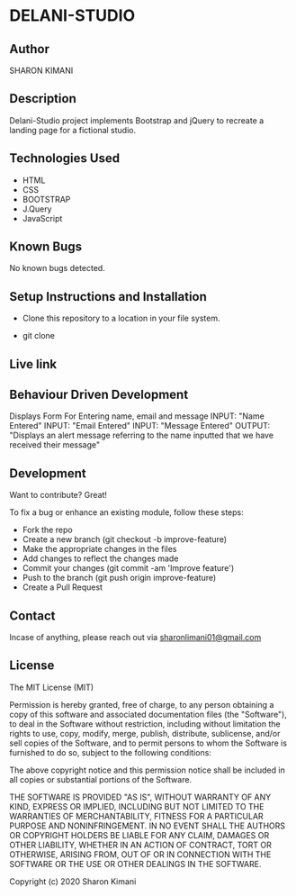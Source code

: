 # DELANI-STUDIO

## Author
SHARON KIMANI

## Description
Delani-Studio project implements Bootstrap and jQuery to recreate a landing page for a fictional studio.

## Technologies Used
* HTML
* CSS
* BOOTSTRAP
* J.Query
* JavaScript

## Known Bugs
No known bugs detected.

## Setup Instructions and Installation
* Clone this repository to a location in your file system.

* git clone 

## Live link


## Behaviour Driven Development

Displays Form For Entering name, email and message
INPUT: "Name Entered"
INPUT: "Email Entered"
INPUT: "Message Entered"
OUTPUT: "Displays an alert message referring to the name inputted that we have received their message"

## Development
Want to contribute? Great!

To fix a bug or enhance an existing module, follow these steps:

* Fork the repo
* Create a new branch (git checkout -b improve-feature)
* Make the appropriate changes in the files
* Add changes to reflect the changes made
* Commit your changes (git commit -am 'Improve feature')
* Push to the branch (git push origin improve-feature)
* Create a Pull Request

## Contact

Incase of anything, please reach out via sharonlimani01@gmail.com

## License

The MIT License (MIT)

Permission is hereby granted, free of charge, to any person obtaining a copy of this software and associated documentation files (the "Software"), to deal in the Software without restriction, including without limitation the rights to use, copy, modify, merge, publish, distribute, sublicense, and/or sell copies of the Software, and to permit persons to whom the Software is furnished to do so, subject to the following conditions:

The above copyright notice and this permission notice shall be included in all copies or substantial portions of the Software.

THE SOFTWARE IS PROVIDED "AS IS", WITHOUT WARRANTY OF ANY KIND, EXPRESS OR IMPLIED, INCLUDING BUT NOT LIMITED TO THE WARRANTIES OF MERCHANTABILITY, FITNESS FOR A PARTICULAR PURPOSE AND NONINFRINGEMENT. IN NO EVENT SHALL THE AUTHORS OR COPYRIGHT HOLDERS BE LIABLE FOR ANY CLAIM, DAMAGES OR OTHER LIABILITY, WHETHER IN AN ACTION OF CONTRACT, TORT OR OTHERWISE, ARISING FROM, OUT OF OR IN CONNECTION WITH THE SOFTWARE OR THE USE OR OTHER DEALINGS IN THE SOFTWARE.

Copyright (c) 2020 Sharon Kimani